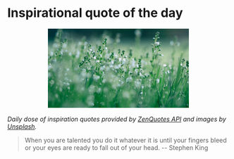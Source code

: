 # Inspirational quote of the day

<p align="center">
    <img src="./data/photo.jpeg" alt="Beautiful nature photo" width="320" height="180">
</p>

*Daily dose of inspiration quotes provided by [ZenQuotes API](https://zenquotes.io/) and images by [Unsplash](https://unsplash.com/).*

> When you are talented you do it whatever it is until your fingers bleed or your eyes are ready to fall out of your head.
> -- Stephen King
